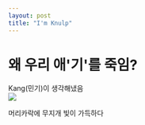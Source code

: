 ```yaml
---
layout: post
title: "I'm Knulp"
---
```


<h1>왜 우리 애'기'를 죽임?</h1>
Kang(민기)이 생각해냈음




<div class="img">

  <img src="https://github.com/user-attachments/assets/1e27672f-2654-487e-ae1b-35c398a0c1a6">
  
</div>



<div class="txt">

  머리카락에 무지개 빛이 가득하다
  
</div>





